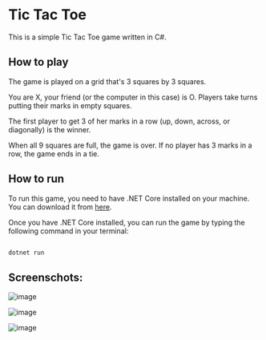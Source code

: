  # Tic Tac Toe

 This is a simple Tic Tac Toe game written in C#.

 ## How to play

 The game is played on a grid that's 3 squares by 3 squares.

 You are X, your friend (or the computer in this case) is O. Players take turns putting their marks in empty squares.

 The first player to get 3 of her marks in a row (up, down, across, or diagonally) is the winner.

 When all 9 squares are full, the game is over. If no player has 3 marks in a row, the game ends in a tie.

 ## How to run

 To run this game, you need to have .NET Core installed on your machine. You can download it from [here](https://dotnet.microsoft.com/download).

 Once you have .NET Core installed, you can run the game by typing the following command in your terminal:

 ```bash

 dotnet run

 ```
 
 ## Screenschots:
 ![image](https://user-images.githubusercontent.com/108399595/218190412-d922ed76-1ec2-4b4b-b862-0e14b0a63f7d.png)
 
 ![image](https://user-images.githubusercontent.com/108399595/218189990-62a15240-e75d-4155-bc2b-7887771987a4.png)
 
 ![image](https://user-images.githubusercontent.com/108399595/218190329-8f3b5d7c-84b8-403d-94b1-30b5e04d9459.png)
 


 

